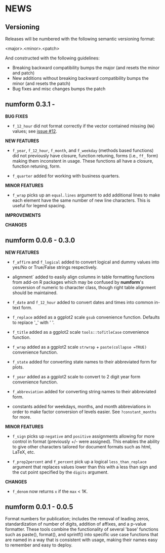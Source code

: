 NEWS
====

Versioning
----------

Releases will be numbered with the following semantic versioning format:

&lt;major&gt;.&lt;minor&gt;.&lt;patch&gt;

And constructed with the following guidelines:

* Breaking backward compatibility bumps the major (and resets the minor
  and patch)
* New additions without breaking backward compatibility bumps the minor
  (and resets the patch)
* Bug fixes and misc changes bumps the patch


numform 0.3.1 -
----------------------------------------------------------------

**BUG FIXES**

* `f_12_hour` did not format correctly if the vector contained missing (`NA`)
  values; see <a href="https://github.com/trinker/numform/issues/12">issue #12</a>.

**NEW FEATURES**

* `f_year`, `f_12_hour`, `f_month`, and `f_weekday` (methods based functions)
  did not previously have closure, function retuning, forms (i.e., `ff_` form)
  making them inconstent in usage.  These functions all have a closure, function
  retuning, form.

* `f_quarter` added for working with business quarters.

**MINOR FEATURES**

* `f_wrap` picks up an `equal.lines` argument to add additional lines to make
  each element have the same number of new line characters.  This is useful for
  legend spacing.

**IMPROVEMENTS**

**CHANGES**




numform 0.0.6 - 0.3.0
----------------------------------------------------------------

**NEW FEATURES**

* `f_affirm` and `f_logical` added to convert logical and dummy values into
  yes/No or True/False strings respectively.

* alignment` added to easily align columns in table formatting functions from
  add-on R packages which may be confused by **numform**'s conversion of numeric
  to character class, though right table alignment should be maintained.

* `f_date` and `f_12_hour` added to convert dates and times into common in-text
  form.

* `f_replace` added as a ggplot2 scale `gsub` convenience function.  Defaults
  to replace '_' with ' '.

* `f_title` added as a ggplot2 scale `tools::toTitleCase` convenience function.

* `f_wrap` added as a ggplot2 scale `strwrap` + `paste(collapse =TRUE)`
  convenience function.

* `f_state` added for converting state names to their abbreviated form for plots.

* `f_year` added as a ggplot2 scale to convert to 2 digit year form convenience
  function.

* `f_abbreviation` added for converting string names to their abbreviated form.

* constants added for weekdays, months, and month abbreviations in order to make
  factor conversion of levels easier.  See `?constant_months` for more.

**MINOR FEATURES**

* `f_sign` picks up `negative` and `positive` assignments allowing for more
  control in format (previously +/- were assigned).  This enables the ability to
  give other characters tailored for document formats such as html, LaTeX, etc.

* `f_prop2percent` and `f_percent` pick up a logical `less_than_replace`
  argument that replaces values lower than this with a less than sign and the
  cut point specified by the `digits` argument.

**CHANGES**

* `f_denom` now returns `x` if the `max` &lt; 1K.



numform 0.0.1 - 0.0.5
----------------------------------------------------------------

Format numbers for publication; includes the removal of leading zeros,
standardization of number of digits, addition of affixes, and a p-value
formatter.  These tools combine the functionality of several 'base' functions
such as paste(), format(), and sprintf() into specific use case functions that
are named in a way that is consistent with usage, making their names easy to
remember and easy to deploy.